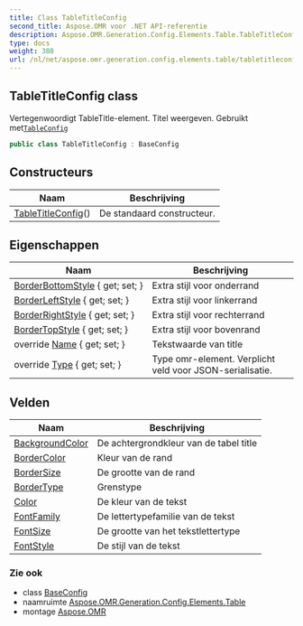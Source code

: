 ```yaml
---
title: Class TableTitleConfig
second_title: Aspose.OMR voor .NET API-referentie
description: Aspose.OMR.Generation.Config.Elements.Table.TableTitleConfig klas. Vertegenwoordigt TableTitleelement. Titel weergeven. Gebruikt metTableConfig
type: docs
weight: 380
url: /nl/net/aspose.omr.generation.config.elements.table/tabletitleconfig/
---
```

## TableTitleConfig class

Vertegenwoordigt TableTitle-element. Titel weergeven. Gebruikt met[`TableConfig`](../tableconfig/)

```csharp
public class TableTitleConfig : BaseConfig
```

## Constructeurs

| Naam | Beschrijving |
| --- | --- |
| [TableTitleConfig](tabletitleconfig/)() | De standaard constructeur. |

## Eigenschappen

| Naam | Beschrijving |
| --- | --- |
| [BorderBottomStyle](../../aspose.omr.generation.config.elements.table/tabletitleconfig/borderbottomstyle/) { get; set; } | Extra stijl voor onderrand |
| [BorderLeftStyle](../../aspose.omr.generation.config.elements.table/tabletitleconfig/borderleftstyle/) { get; set; } | Extra stijl voor linkerrand |
| [BorderRightStyle](../../aspose.omr.generation.config.elements.table/tabletitleconfig/borderrightstyle/) { get; set; } | Extra stijl voor rechterrand |
| [BorderTopStyle](../../aspose.omr.generation.config.elements.table/tabletitleconfig/bordertopstyle/) { get; set; } | Extra stijl voor bovenrand |
| override [Name](../../aspose.omr.generation.config.elements.table/tabletitleconfig/name/) { get; set; } | Tekstwaarde van title |
| override [Type](../../aspose.omr.generation.config.elements.table/tabletitleconfig/type/) { get; set; } | Type omr-element. Verplicht veld voor JSON-serialisatie. |

## Velden

| Naam | Beschrijving |
| --- | --- |
| [BackgroundColor](../../aspose.omr.generation.config.elements.table/tabletitleconfig/backgroundcolor/) | De achtergrondkleur van de tabel title |
| [BorderColor](../../aspose.omr.generation.config.elements.table/tabletitleconfig/bordercolor/) | Kleur van de rand |
| [BorderSize](../../aspose.omr.generation.config.elements.table/tabletitleconfig/bordersize/) | De grootte van de rand |
| [BorderType](../../aspose.omr.generation.config.elements.table/tabletitleconfig/bordertype/) | Grenstype |
| [Color](../../aspose.omr.generation.config.elements.table/tabletitleconfig/color/) | De kleur van de tekst |
| [FontFamily](../../aspose.omr.generation.config.elements.table/tabletitleconfig/fontfamily/) | De lettertypefamilie van de tekst |
| [FontSize](../../aspose.omr.generation.config.elements.table/tabletitleconfig/fontsize/) | De grootte van het tekstlettertype |
| [FontStyle](../../aspose.omr.generation.config.elements.table/tabletitleconfig/fontstyle/) | De stijl van de tekst |

### Zie ook

* class [BaseConfig](../../aspose.omr.generation.config/baseconfig/)
* naamruimte [Aspose.OMR.Generation.Config.Elements.Table](../../aspose.omr.generation.config.elements.table/)
* montage [Aspose.OMR](../../)


